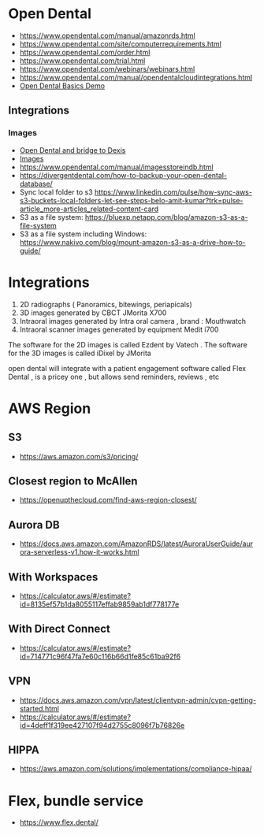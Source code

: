 # Open Dental

- https://www.opendental.com/manual/amazonrds.html
- https://www.opendental.com/site/computerrequirements.html
- https://www.opendental.com/order.html
- https://www.opendental.com/trial.html
- https://www.opendental.com/webinars/webinars.html
- https://www.opendental.com/manual/opendentalcloudintegrations.html
- [Open Dental Basics Demo](https://www.youtube.com/watch?v=6PpW8pZ2RH0)


## Integrations

### Images
- [Open Dental and bridge to Dexis](https://www.youtube.com/watch?v=C2qWYdantFo)
- [Images](https://www.opendental.com/manual/images.html)
- https://www.opendental.com/manual/imagesstoreindb.html
- https://divergentdental.com/how-to-backup-your-open-dental-database/
- Sync local folder to s3 https://www.linkedin.com/pulse/how-sync-aws-s3-buckets-local-folders-let-see-steps-belo-amit-kumar?trk=pulse-article_more-articles_related-content-card
- S3 as a file system: https://bluexp.netapp.com/blog/amazon-s3-as-a-file-system
- S3 as a file system including Windows: https://www.nakivo.com/blog/mount-amazon-s3-as-a-drive-how-to-guide/

# Integrations
1. 2D radiographs ( Panoramics, bitewings, periapicals) 
2. 3D images generated by CBCT JMorita X700 
3. Intraoral images generated by Intra oral camera , brand : Mouthwatch  
4. Intraoral scanner images generated by equipment Medit i700

The software for the 2D images is called Ezdent by Vatech . The software for the 3D images is called iDixel by JMorita

open dental will integrate with a patient engagement software called Flex Dental , is a pricey one , but allows send reminders, reviews , etc


# AWS Region

## S3
- https://aws.amazon.com/s3/pricing/

## Closest region to McAllen
- https://openupthecloud.com/find-aws-region-closest/

## Aurora DB
- https://docs.aws.amazon.com/AmazonRDS/latest/AuroraUserGuide/aurora-serverless-v1.how-it-works.html


## With Workspaces

- https://calculator.aws/#/estimate?id=8135ef57b1da8055117effab9859ab1df778177e

## With Direct Connect

- https://calculator.aws/#/estimate?id=714771c96f47fa7e60c116b66d1fe85c61ba92f6

## VPN
- https://docs.aws.amazon.com/vpn/latest/clientvpn-admin/cvpn-getting-started.html
- https://calculator.aws/#/estimate?id=4deff1f319ee427107f94d2755c8096f7b76826e


## HIPPA
- https://aws.amazon.com/solutions/implementations/compliance-hipaa/


# Flex, bundle service
- https://www.flex.dental/

